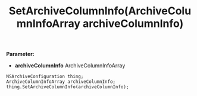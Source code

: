 ﻿---
uid: crmscript_ref_NSArchiveConfiguration_SetArchiveColumnInfo
title: SetArchiveColumnInfo(ArchiveColumnInfoArray archiveColumnInfo)
intellisense: NSArchiveConfiguration.SetArchiveColumnInfo
keywords: NSArchiveConfiguration, GetArchiveColumnInfo
so.topic: reference
---



**Parameter:** 
 - **archiveColumnInfo** ArchiveColumnInfoArray

```crmscript
NSArchiveConfiguration thing;
ArchiveColumnInfoArray archiveColumnInfo;
thing.SetArchiveColumnInfo(archiveColumnInfo);
```

